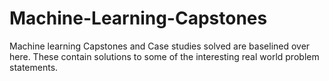 # Machine-Learning-Capstones
Machine learning Capstones and Case studies solved are baselined over here.
These contain solutions to some of the interesting real world problem statements.
